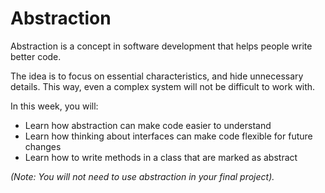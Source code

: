 
# Abstraction

Abstraction is a concept in software development that helps people write better code.

The idea is to focus on essential characteristics, and hide unnecessary details. This way, even a complex system will not be difficult to work with.

In this week, you will:

* Learn how abstraction can make code easier to understand
* Learn how thinking about interfaces can make code flexible for future changes
* Learn how to write methods in a class that are marked as abstract

*(Note: You will not need to use abstraction in your final project).*
